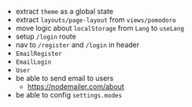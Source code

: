 - extract `theme` as a global state
- extract `layouts/page-layout` from `views/pomodoro`
- move logic about `localStorage` from `Lang` to `useLang`
- setup `/login` route
- nav to `/register` and `/login` in header
- `EmailRegister`
- `EmailLogin`
- `User`
- be able to send email to users
  - https://nodemailer.com/about
- be able to config `settings.modes`

